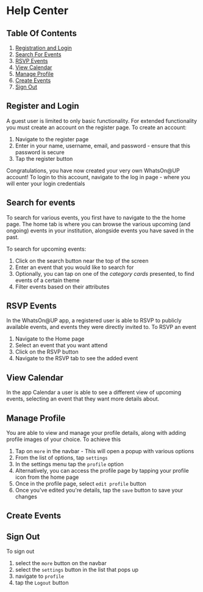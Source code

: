 # Help Center
## Table Of Contents
1. [Registration and Login](#register-and-login)
2. [Search For Events](#search-for-events)
3. [RSVP Events](#rsvp-events)
4. [View Calendar](#view-calendar)
5. [Manage Profile](#manage-profile)
6. [Create Events](#create-events)
7. [Sign Out](#sign-out)

## Register and Login
A guest user is limited to only basic functionality. For extended functionality you must create an account on the register page. To create an account: <br>
1. Navigate to the register page
2. Enter in your name, username, email, and password - ensure that this password is secure
3. Tap the register button

Congratulations, you have now created your very own WhatsOn@UP account! To login to this account, navigate to the log in page - where you will enter your login credentials

## Search for events
To search for various events, you first have to navigate to the the home page. The home tab is where you can browse the various upcoming (and ongoing) events in your institution, alongside events you have saved in the past.

To search for upcoming events:
1. Click on the search button near the top of the screen
2. Enter an event that you would like to search for
3. Optionally, you can tap on one of the _category cards_ presented, to find events of a certain theme
4. Filter events based on their attributes

## RSVP Events
In the WhatsOn@UP app, a registered user is able to RSVP to publicly available events, and events they were directly invited to. To RSVP an event
1. Navigate to the Home page
2. Select an event that you want attend
3. Click on the RSVP button
4. Navigate to the RSVP tab to see the added event

## View Calendar
In the app Calendar a user is able to see a different view of upcoming events, selecting an event that they want more details about.

## Manage Profile
You are able to view and manage your profile details, along with adding profile images of your choice. To achieve this
1. Tap on `more` in the navbar - This will open a popup with various options
2. From the list of options, tap `settings`
3. In the settings menu tap the `profile` option
3. Alternatively, you can access the profile page by tapping your profile icon from the home page
5. Once in the profile page, select `edit profile` button
6. Once you've edited you're details, tap the `save` button to save your changes


## Create Events

## Sign Out
To sign out
1. select the `more` button on the navbar
2. select the `settings` button in the list that pops up
3. navigate to `profile`
4. tap the `Logout` button

